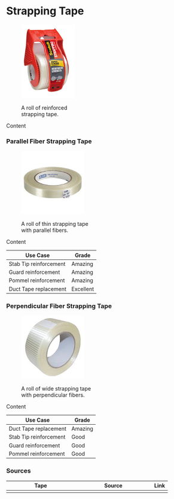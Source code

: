 # Strapping Tape

<div align="left"><figure><img src="../../.gitbook/assets/Untitled-1 (13).jpg" alt="" width="143"><figcaption><p>A roll of reinforced<br>strapping tape.</p></figcaption></figure></div>

Content

### Parallel Fiber Strapping Tape

<div align="left"><figure><img src="../../.gitbook/assets/Untitled (41).jpg" alt="" width="169"><figcaption><p>A roll of thin strapping tape<br>with parallel fibers.</p></figcaption></figure></div>

Content

| Use Case               | Grade     |
| ---------------------- | --------- |
| Stab Tip reinforcement | Amazing   |
| Guard reinforcement    | Amazing   |
| Pommel reinforcement   | Amazing   |
| Duct Tape replacement  | Excellent |

### Perpendicular Fiber Strapping Tape

<div align="left"><figure><img src="../../.gitbook/assets/Untitled-1 (14).jpg" alt="" width="169"><figcaption><p>A roll of wide strapping tape<br>with perpendicular fibers.</p></figcaption></figure></div>

Content

| Use Case               | Grade   |
| ---------------------- | ------- |
| Duct Tape replacement  | Amazing |
| Stab Tip reinforcement | Good    |
| Guard reinforcement    | Good    |
| Pommel reinforcement   | Good    |

### Sources

<table><thead><tr><th width="170">Tape</th><th width="191">Source</th><th>Link</th></tr></thead><tbody><tr><td></td><td></td><td></td></tr></tbody></table>
